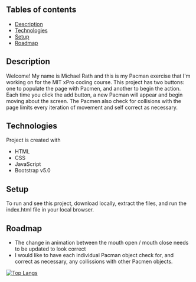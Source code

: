 ## Tables of contents
* [Description](#description)
* [Technologies](#technologies)
* [Setup](#setup)
* [Roadmap](#roadmap)

## Description
Welcome! My name is Michael Rath and this is my Pacman exercise that I'm working on for the MIT xPro coding course. This project has two buttons: one to populate the page with Pacmen, and another to begin the action. Each time you click the add button, a new Pacman will appear and begin moving about the screen. The Pacmen also check for collisions with the page limits every iteration of movement and self correct as necessary.

## Technologies
Project is created with
* HTML
* CSS
* JavaScript
* Bootstrap v5.0

## Setup
To run and see this project, download locally, extract the files, and run the index.html file in your local browser.

## Roadmap
* The change in animation between the mouth open / mouth close needs to be updated to look correct
* I would like to have each individual Pacman object check for, and correct as necessary, any collissions with other Pacmen objects.

[![Top Langs](https://github-readme-stats.vercel.app/api/top-langs/?username=rath-michael&layout=compact&text_color=daf7dc&bg_color=151515)](https://github.com/rath-michael/github-readme-stats)
